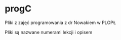 # progC
Pliki z zajęć programowania z dr Nowakiem w PLOPŁ

Pliki są nazwane numerami lekcji i opisem
